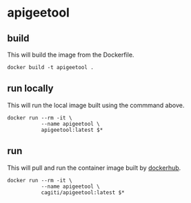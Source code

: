 # apigeetool

## build
This will build the image from the Dockerfile.
```
docker build -t apigeetool .
```

## run locally
This will run the local image built using the commmand above.
```
docker run --rm -it \
           --name apigeetool \
           apigeetool:latest $*
```

## run
This will pull and run the container image built by [dockerhub](https://hub.docker.com/r/cagiti/apigeetool).
```
docker run --rm -it \
           --name apigeetool \
           cagiti/apigeetool:latest $*
```
